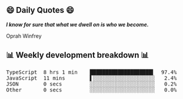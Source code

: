 ## 😄 Daily Quotes 😄

_**I know for sure that what we dwell on is who we become.**_

Oprah Winfrey



## 📊 Weekly development breakdown 📊

<pre>TypeScript  8 hrs 1 min    ████████████████████▍  97.4%
JavaScript  11 mins        ▌░░░░░░░░░░░░░░░░░░░░   2.4%
JSON        0 secs         ░░░░░░░░░░░░░░░░░░░░░   0.2%
Other       0 secs         ░░░░░░░░░░░░░░░░░░░░░   0.0%</pre>
